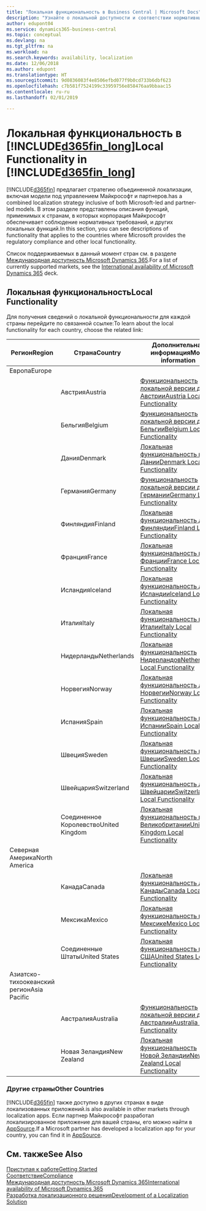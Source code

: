 ```yaml
---
title: "Локальная функциональность в Business Central | Microsoft Docs"
description: "Узнайте о локальной доступности и соответствии нормативным документам приложения Dynamics 365 Business Central."
author: edupont04
ms.service: dynamics365-business-central
ms.topic: conceptual
ms.devlang: na
ms.tgt_pltfrm: na
ms.workload: na
ms.search.keywords: availability, localization
ms.date: 12/06/2018
ms.author: edupont
ms.translationtype: HT
ms.sourcegitcommit: 9d0836083f4e8506efbd077f9b0cd733b6dbf623
ms.openlocfilehash: c7b581f7524199c33959756e858476aa9bbaac15
ms.contentlocale: ru-ru
ms.lasthandoff: 02/01/2019

---
```

# <a name="local-functionality-in-included365finlongincludesd365finlongmdmd"></a><span data-ttu-id="eeb8f-103">Локальная функциональность в [!INCLUDE[d365fin_long](includes/d365fin_long_md.md)]</span><span class="sxs-lookup"><span data-stu-id="eeb8f-103">Local Functionality in [!INCLUDE[d365fin_long](includes/d365fin_long_md.md)]</span></span>
[!INCLUDE[d365fin](includes/d365fin_md.md)] <span data-ttu-id="eeb8f-104">предлагает стратегию объединенной локализации, включая модели под управлением Майкрософт и партнеров.</span><span class="sxs-lookup"><span data-stu-id="eeb8f-104">has a combined localization strategy inclusive of both Microsoft-led and partner-led models.</span></span> <span data-ttu-id="eeb8f-105">В этом разделе представлены описания функций, применимых к странам, в которых корпорация Майкрософт обеспечивает соблюдение нормативных требований, и других локальных функций.</span><span class="sxs-lookup"><span data-stu-id="eeb8f-105">In this section, you can see descriptions of functionality that applies to the countries where Microsoft provides the regulatory compliance and other local functionality.</span></span>  

<span data-ttu-id="eeb8f-106">Список поддерживаемых в данный момент стран см. в разделе [Международная доступность Microsoft Dynamics 365](https://docs.microsoft.com/en-us/dynamics365/get-started/availability).</span><span class="sxs-lookup"><span data-stu-id="eeb8f-106">For a list of currently supported markets, see the [International availability of Microsoft Dynamics 365](https://docs.microsoft.com/en-us/dynamics365/get-started/availability) deck.</span></span>  

## <a name="local-functionality"></a><span data-ttu-id="eeb8f-107">Локальная функциональность</span><span class="sxs-lookup"><span data-stu-id="eeb8f-107">Local Functionality</span></span>
<span data-ttu-id="eeb8f-108">Для получения сведений о локальной функциональности для каждой страны перейдите по связанной ссылке:</span><span class="sxs-lookup"><span data-stu-id="eeb8f-108">To learn about the local functionality for each country, choose the related link:</span></span>

| <span data-ttu-id="eeb8f-109">Регион</span><span class="sxs-lookup"><span data-stu-id="eeb8f-109">Region</span></span> | <span data-ttu-id="eeb8f-110">Страна</span><span class="sxs-lookup"><span data-stu-id="eeb8f-110">Country</span></span> | <span data-ttu-id="eeb8f-111">Дополнительная информация</span><span class="sxs-lookup"><span data-stu-id="eeb8f-111">More information</span></span> |
| --- | --- |--- |
| <span data-ttu-id="eeb8f-112">Европа</span><span class="sxs-lookup"><span data-stu-id="eeb8f-112">Europe</span></span> |  | |
|        | <span data-ttu-id="eeb8f-113">Австрия</span><span class="sxs-lookup"><span data-stu-id="eeb8f-113">Austria</span></span> | [<span data-ttu-id="eeb8f-114">Функциональность локальной версии для Австрии</span><span class="sxs-lookup"><span data-stu-id="eeb8f-114">Austria Local Functionality</span></span>](localfunctionality/austria/austria-local-functionality.md) |
|        | <span data-ttu-id="eeb8f-115">Бельгия</span><span class="sxs-lookup"><span data-stu-id="eeb8f-115">Belgium</span></span> |  [<span data-ttu-id="eeb8f-116">Функциональность локальной версии для Бельгии</span><span class="sxs-lookup"><span data-stu-id="eeb8f-116">Belgium Local Functionality</span></span>](localfunctionality/belgium/belgium-local-functionality.md) |
|        | <span data-ttu-id="eeb8f-117">Дания</span><span class="sxs-lookup"><span data-stu-id="eeb8f-117">Denmark</span></span> | [<span data-ttu-id="eeb8f-118">Локальная функциональность в Дании</span><span class="sxs-lookup"><span data-stu-id="eeb8f-118">Denmark Local Functionality</span></span>](localfunctionality/denmark/denmark-local-functionality.md) |
|        | <span data-ttu-id="eeb8f-119">Германия</span><span class="sxs-lookup"><span data-stu-id="eeb8f-119">Germany</span></span> | [<span data-ttu-id="eeb8f-120">Функциональность локальной версии для Германии</span><span class="sxs-lookup"><span data-stu-id="eeb8f-120">Germany Local Functionality</span></span>](localfunctionality/germany/germany-local-functionality.md) |
|        | <span data-ttu-id="eeb8f-121">Финляндия</span><span class="sxs-lookup"><span data-stu-id="eeb8f-121">Finland</span></span> | [<span data-ttu-id="eeb8f-122">Локальная функциональность для Финляндии</span><span class="sxs-lookup"><span data-stu-id="eeb8f-122">Finland Local Functionality</span></span>](localfunctionality/finland/finland-local-functionality.md) |
|        | <span data-ttu-id="eeb8f-123">Франция</span><span class="sxs-lookup"><span data-stu-id="eeb8f-123">France</span></span> | [<span data-ttu-id="eeb8f-124">Локальная функциональность во Франции</span><span class="sxs-lookup"><span data-stu-id="eeb8f-124">France Local Functionality</span></span>](localfunctionality/france/france-local-functionality.md) |
|        | <span data-ttu-id="eeb8f-125">Исландия</span><span class="sxs-lookup"><span data-stu-id="eeb8f-125">Iceland</span></span> | [<span data-ttu-id="eeb8f-126">Локальная функциональность для Исландии</span><span class="sxs-lookup"><span data-stu-id="eeb8f-126">Iceland Local Functionality</span></span>](localfunctionality/iceland/iceland-local-functionality.md) |
|        | <span data-ttu-id="eeb8f-127">Италия</span><span class="sxs-lookup"><span data-stu-id="eeb8f-127">Italy</span></span> | [<span data-ttu-id="eeb8f-128">Локальная функциональность в Италии</span><span class="sxs-lookup"><span data-stu-id="eeb8f-128">Italy Local Functionality</span></span>](localfunctionality/italy/italy-local-functionality.md) |
|        | <span data-ttu-id="eeb8f-129">Нидерланды</span><span class="sxs-lookup"><span data-stu-id="eeb8f-129">Netherlands</span></span> | [<span data-ttu-id="eeb8f-130">Локальная функциональность Нидерландов</span><span class="sxs-lookup"><span data-stu-id="eeb8f-130">Netherlands Local Functionality</span></span>](localfunctionality/netherlands/netherlands-local-functionality.md) |
|        | <span data-ttu-id="eeb8f-131">Норвегия</span><span class="sxs-lookup"><span data-stu-id="eeb8f-131">Norway</span></span> | [<span data-ttu-id="eeb8f-132">Локальная функциональность для Норвегии</span><span class="sxs-lookup"><span data-stu-id="eeb8f-132">Norway Local Functionality</span></span>](localfunctionality/norway/norway-local-functionality.md) |
|        | <span data-ttu-id="eeb8f-133">Испания</span><span class="sxs-lookup"><span data-stu-id="eeb8f-133">Spain</span></span> | [<span data-ttu-id="eeb8f-134">Локальная функциональность в Испании</span><span class="sxs-lookup"><span data-stu-id="eeb8f-134">Spain Local Functionality</span></span>](localfunctionality/spain/spain-local-functionality.md) |
|        | <span data-ttu-id="eeb8f-135">Швеция</span><span class="sxs-lookup"><span data-stu-id="eeb8f-135">Sweden</span></span> | [<span data-ttu-id="eeb8f-136">Локальная функциональность в Швеции</span><span class="sxs-lookup"><span data-stu-id="eeb8f-136">Sweden Local Functionality</span></span>](localfunctionality/sweden/sweden-local-functionality.md) |
|        | <span data-ttu-id="eeb8f-137">Швейцария</span><span class="sxs-lookup"><span data-stu-id="eeb8f-137">Switzerland</span></span> | [<span data-ttu-id="eeb8f-138">Локальная функциональность для Швейцарии</span><span class="sxs-lookup"><span data-stu-id="eeb8f-138">Switzerland Local Functionality</span></span>](localfunctionality/switzerland/switzerland-local-functionality.md) |
|        | <span data-ttu-id="eeb8f-139">Соединенное Королевство</span><span class="sxs-lookup"><span data-stu-id="eeb8f-139">United Kingdom</span></span> | [<span data-ttu-id="eeb8f-140">Локальная функциональность в Великобритании</span><span class="sxs-lookup"><span data-stu-id="eeb8f-140">United Kingdom Local Functionality</span></span>](localfunctionality/unitedkingdom/united-kingdom-local-functionality.md) |
| <span data-ttu-id="eeb8f-141">Северная Америка</span><span class="sxs-lookup"><span data-stu-id="eeb8f-141">North America</span></span> |       |  |
|        | <span data-ttu-id="eeb8f-142">Канада</span><span class="sxs-lookup"><span data-stu-id="eeb8f-142">Canada</span></span>|[<span data-ttu-id="eeb8f-143">Локальная функциональность для Канады</span><span class="sxs-lookup"><span data-stu-id="eeb8f-143">Canada Local Functionality</span></span>](localfunctionality/canada/canada-local-functionality.md) |
|        | <span data-ttu-id="eeb8f-144">Мексика</span><span class="sxs-lookup"><span data-stu-id="eeb8f-144">Mexico</span></span> | [<span data-ttu-id="eeb8f-145">Локальная функциональность в Мексике</span><span class="sxs-lookup"><span data-stu-id="eeb8f-145">Mexico Local Functionality</span></span>](localfunctionality/mexico/mexico-local-functionality.md) |
|        | <span data-ttu-id="eeb8f-146">Соединенные Штаты</span><span class="sxs-lookup"><span data-stu-id="eeb8f-146">United States</span></span>|[<span data-ttu-id="eeb8f-147">Локальная функциональность в США</span><span class="sxs-lookup"><span data-stu-id="eeb8f-147">United States Local Functionality</span></span>](localfunctionality/unitedstates/united-states-local-functionality.md) |
| <span data-ttu-id="eeb8f-148">Азиатско-тихоокеанский регион</span><span class="sxs-lookup"><span data-stu-id="eeb8f-148">Asia Pacific</span></span> |       |  |
|        | <span data-ttu-id="eeb8f-149">Австралия</span><span class="sxs-lookup"><span data-stu-id="eeb8f-149">Australia</span></span> | [<span data-ttu-id="eeb8f-150">Функциональность локальной версии для Австралии</span><span class="sxs-lookup"><span data-stu-id="eeb8f-150">Australia Local Functionality</span></span>](localfunctionality/australia/australia-local-functionality.md) |
|        | <span data-ttu-id="eeb8f-151">Новая Зеландия</span><span class="sxs-lookup"><span data-stu-id="eeb8f-151">New Zealand</span></span> | [<span data-ttu-id="eeb8f-152">Локальная функциональность Новой Зеландии</span><span class="sxs-lookup"><span data-stu-id="eeb8f-152">New Zealand Local Functionality</span></span>](localfunctionality/newzealand/new-zealand-local-functionality.md) |

### <a name="other-countries"></a><span data-ttu-id="eeb8f-153">Другие страны</span><span class="sxs-lookup"><span data-stu-id="eeb8f-153">Other Countries</span></span>
[!INCLUDE[d365fin](includes/d365fin_md.md)] <span data-ttu-id="eeb8f-154">также доступно в других странах в виде локализованных приложений.</span><span class="sxs-lookup"><span data-stu-id="eeb8f-154">is also available in other markets through localization apps.</span></span> <span data-ttu-id="eeb8f-155">Если партнер Майкрософт разработал локализированное приложение для вашей страны, его можно найти в [AppSource](https://appsource.microsoft.com/en-us/product/dynamics-365-business-central/).</span><span class="sxs-lookup"><span data-stu-id="eeb8f-155">If a Microsoft partner has developed a localization app for your country, you can find it in [AppSource](https://appsource.microsoft.com/en-us/product/dynamics-365-business-central/).</span></span>

## <a name="see-also"></a><span data-ttu-id="eeb8f-156">См. также</span><span class="sxs-lookup"><span data-stu-id="eeb8f-156">See Also</span></span>
[<span data-ttu-id="eeb8f-157">Приступая к работе</span><span class="sxs-lookup"><span data-stu-id="eeb8f-157">Getting Started</span></span>](product-get-started.md)  
[<span data-ttu-id="eeb8f-158">Соответствие</span><span class="sxs-lookup"><span data-stu-id="eeb8f-158">Compliance</span></span>](compliance/compliance-overview.md)  
[<span data-ttu-id="eeb8f-159">Международная доступность Microsoft Dynamics 365</span><span class="sxs-lookup"><span data-stu-id="eeb8f-159">International availability of Microsoft Dynamics 365</span></span>](https://docs.microsoft.com/en-us/dynamics365/get-started/availability)  
[<span data-ttu-id="eeb8f-160">Разработка локализационного решения</span><span class="sxs-lookup"><span data-stu-id="eeb8f-160">Development of a Localization Solution</span></span>](/dynamics365/business-central/dev-itpro/developer/readiness/readiness-develop-localization)  

